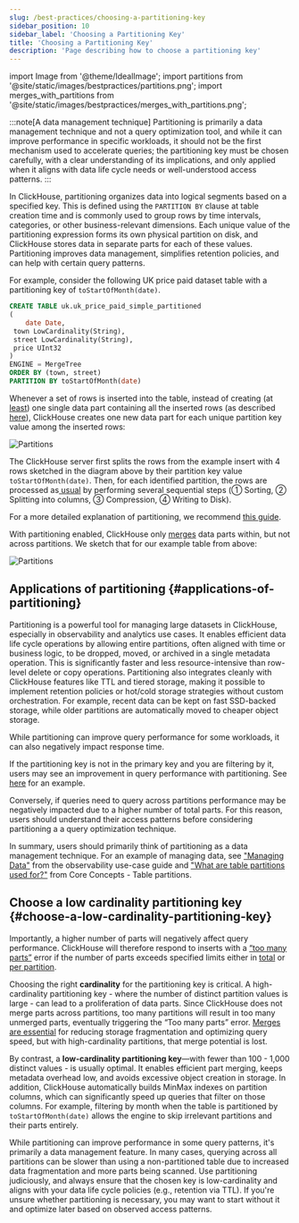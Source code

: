 ```yaml
---
slug: /best-practices/choosing-a-partitioning-key
sidebar_position: 10
sidebar_label: 'Choosing a Partitioning Key'
title: 'Choosing a Partitioning Key'
description: 'Page describing how to choose a partitioning key'
---
```


import Image from '@theme/IdealImage';
import partitions from '@site/static/images/bestpractices/partitions.png';
import merges_with_partitions from '@site/static/images/bestpractices/merges_with_partitions.png';

:::note[A data management technique]
Partitioning is primarily a data management technique and not a query optimization tool, and while it can improve performance in specific workloads, it should not be the first mechanism used to accelerate queries; the partitioning key must be chosen carefully, with a clear understanding of its implications, and only applied when it aligns with data life cycle needs or well-understood access patterns.
:::

In ClickHouse, partitioning organizes data into logical segments based on a specified key. This is defined using the `PARTITION BY` clause at table creation time and is commonly used to group rows by time intervals, categories, or other business-relevant dimensions. Each unique value of the partitioning expression forms its own physical partition on disk, and ClickHouse stores data in separate parts for each of these values. Partitioning improves data management, simplifies retention policies, and can help with certain query patterns.

For example, consider the following UK price paid dataset table with a partitioning key of `toStartOfMonth(date)`.

```sql
CREATE TABLE uk.uk_price_paid_simple_partitioned
(
    date Date,
 town LowCardinality(String),
 street LowCardinality(String),
 price UInt32
)
ENGINE = MergeTree
ORDER BY (town, street)
PARTITION BY toStartOfMonth(date)
```

Whenever a set of rows is inserted into the table, instead of creating (at[ least](/operations/settings/settings#max_insert_block_size)) one single data part containing all the inserted rows (as described [here](/parts)), ClickHouse creates one new data part for each unique partition key value among the inserted rows:

<Image img={partitions} size="lg" alt="Partitions" />


The ClickHouse server first splits the rows from the example insert with 4 rows sketched in the diagram above by their partition key value `toStartOfMonth(date)`. Then, for each identified partition, the rows are processed as[ usual](/parts) by performing several sequential steps (① Sorting, ② Splitting into columns, ③ Compression, ④ Writing to Disk).

For a more detailed explanation of partitioning, we recommend [this guide](/partitions).

With partitioning enabled, ClickHouse only [merges](/merges) data parts within, but not across partitions. We sketch that for our example table from above:

<Image img={merges_with_partitions} size="md" alt="Partitions" />

## Applications of partitioning \{#applications-of-partitioning}

Partitioning is a powerful tool for managing large datasets in ClickHouse, especially in observability and analytics use cases. It enables efficient data life cycle operations by allowing entire partitions, often aligned with time or business logic, to be dropped, moved, or archived in a single metadata operation. This is significantly faster and less resource-intensive than row-level delete or copy operations. Partitioning also integrates cleanly with ClickHouse features like TTL and tiered storage, making it possible to implement retention policies or hot/cold storage strategies without custom orchestration. For example, recent data can be kept on fast SSD-backed storage, while older partitions are automatically moved to cheaper object storage.

While partitioning can improve query performance for some workloads, it can also negatively impact response time. 

If the partitioning key is not in the primary key and you are filtering by it, users may see an improvement in query performance with partitioning. See [here](/partitions#query-optimization) for an example.

Conversely, if queries need to query across partitions performance may be negatively impacted due to a higher number of total parts. For this reason, users should understand their access patterns before considering partitioning a a query optimization technique.

In summary, users should primarily think of partitioning as a data management technique. For an example of managing data, see ["Managing Data"](/observability/managing-data) from the observability use-case guide and ["What are table partitions used for?"](/partitions#data-management) from Core Concepts - Table partitions.

## Choose a low cardinality partitioning key \{#choose-a-low-cardinality-partitioning-key}

Importantly, a higher number of parts will negatively affect query performance. ClickHouse will therefore respond to inserts with a [“too many parts”](/knowledgebase/exception-too-many-parts) error if the number of parts exceeds specified limits either in [total](/operations/settings/merge-tree-settings#max_parts_in_total) or [per partition](/operations/settings/merge-tree-settings#parts_to_throw_insert).

Choosing the right **cardinality** for the partitioning key is critical. A high-cardinality partitioning key - where the number of distinct partition values is large - can lead to a proliferation of data parts. Since ClickHouse does not merge parts across partitions, too many partitions will result in too many unmerged parts, eventually triggering the “Too many parts” error. [Merges are essential](/merges) for reducing storage fragmentation and optimizing query speed, but with high-cardinality partitions, that merge potential is lost.

By contrast, a **low-cardinality partitioning key**—with fewer than 100 - 1,000 distinct values - is usually optimal. It enables efficient part merging, keeps metadata overhead low, and avoids excessive object creation in storage. In addition, ClickHouse automatically builds MinMax indexes on partition columns, which can significantly speed up queries that filter on those columns. For example, filtering by month when the table is partitioned by `toStartOfMonth(date)` allows the engine to skip irrelevant partitions and their parts entirely.

While partitioning can improve performance in some query patterns, it's primarily a data management feature. In many cases, querying across all partitions can be slower than using a non-partitioned table due to increased data fragmentation and more parts being scanned. Use partitioning judiciously, and always ensure that the chosen key is low-cardinality and aligns with your data life cycle policies (e.g., retention via TTL). If you're unsure whether partitioning is necessary, you may want to start without it and optimize later based on observed access patterns.
